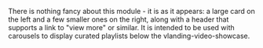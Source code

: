 There is nothing fancy about this module - it is as it appears: a large card on the left and a few smaller ones on the right, along with a header that supports a link to "view more" or similar. It is intended to be used with carousels to display curated playlists below the vlanding-video-showcase.